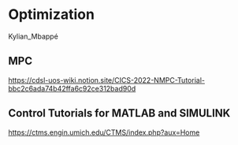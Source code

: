 # Optimization
Kylian_Mbappé


## MPC
https://cdsl-uos-wiki.notion.site/CICS-2022-NMPC-Tutorial-bbc2c6ada74b42ffa6c92ce312bad90d

## Control Tutorials for MATLAB and SIMULINK
https://ctms.engin.umich.edu/CTMS/index.php?aux=Home

